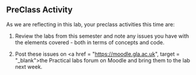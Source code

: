 
## PreClass Activity

As we are reflecting in this lab, your preclass activities this time are:

1. Review the labs from this semester and note any issues you have with the elements covered - both in terms of concepts and code.

2. Post these issues on <a href = "https://moodle.gla.ac.uk", target = "_blank">the Practical labs forum on Moodle</a> and bring them to the lab next week.


